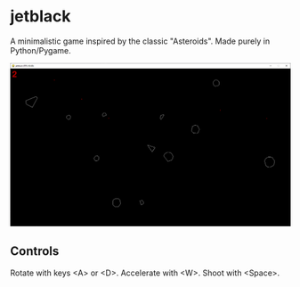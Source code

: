 # jetblack
A minimalistic game inspired by the classic "Asteroids". Made purely in Python/Pygame.

![alt text](https://github.com/waldr/jetblack-asteroids/blob/main/screenshot.png)

## Controls
Rotate with keys \<A\> or \<D\>. Accelerate with \<W\>. Shoot with \<Space\>.



